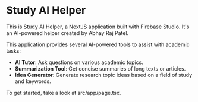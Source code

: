 # Study AI Helper

This is Study AI Helper, a NextJS application built with Firebase Studio. It's an AI-powered helper created by Abhay Raj Patel.

This application provides several AI-powered tools to assist with academic tasks:

*   **AI Tutor**: Ask questions on various academic topics.
*   **Summarization Tool**: Get concise summaries of long texts or articles.
*   **Idea Generator**: Generate research topic ideas based on a field of study and keywords.

To get started, take a look at src/app/page.tsx.

